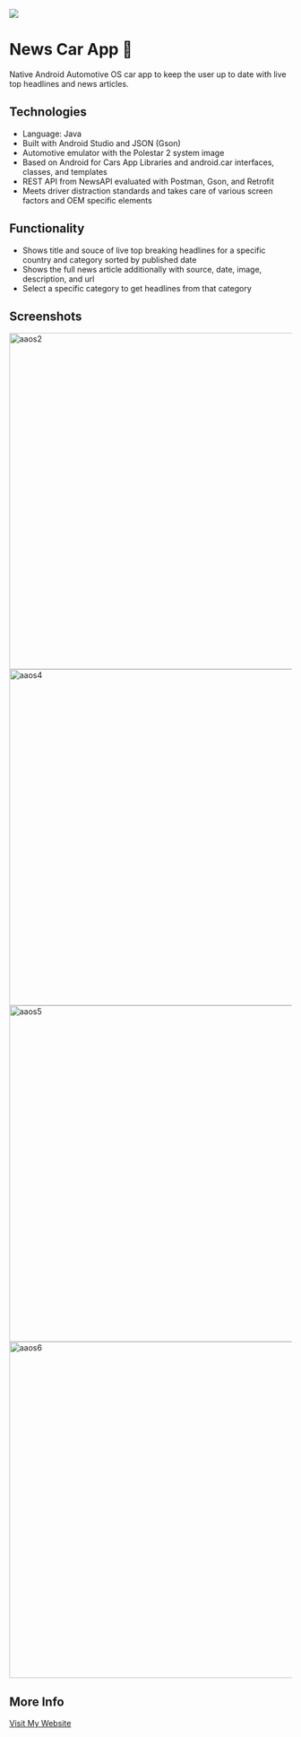 ![](https://user-images.githubusercontent.com/36485235/164883068-8347ec42-d0ad-42e2-ad2d-ba749877f121.png)

# News Car App 🚗
Native Android Automotive OS car app to keep the user up to date with live top headlines and news articles.

## Technologies
- Language: Java
- Built with Android Studio and JSON (Gson)
- Automotive emulator with the Polestar 2 system image
- Based on Android for Cars App Libraries and android.car interfaces, classes, and templates
- REST API from NewsAPI evaluated with Postman, Gson, and Retrofit
- Meets driver distraction standards and takes care of various screen factors and OEM specific elements

## Functionality
- Shows title and souce of live top breaking headlines for a specific country and category sorted by published date
- Shows the full news article additionally with source, date, image, description, and url
- Select a specific category to get headlines from that category

## Screenshots
<img width="600" alt="aaos2" src="https://user-images.githubusercontent.com/36485235/164882964-5fd07598-cfd1-4a9e-a555-129863daafc7.png">
<img width="600" alt="aaos4" src="https://user-images.githubusercontent.com/36485235/164882947-fc4ac499-c29f-4a3b-87d3-2ab1ccb307be.png">
<img width="600" alt="aaos5" src="https://user-images.githubusercontent.com/36485235/164882953-121c82de-22b6-4717-9697-23067a4cb97b.png">
<img width="600" alt="aaos6" src="https://user-images.githubusercontent.com/36485235/164882958-4a694f80-0008-4b30-8006-d36bdbd93d5b.png">

## More Info
[Visit My Website](https://jongwonlee.dev/news-car-app)
